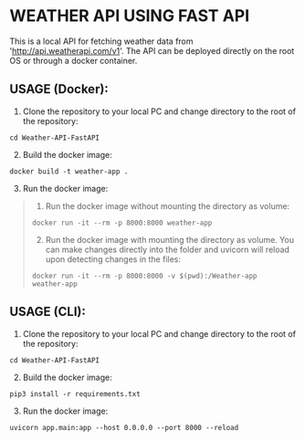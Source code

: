 # WEATHER API USING FAST API

This is a local API for fetching weather data from 'http://api.weatherapi.com/v1'. The API can be deployed directly on the root OS or through a docker container. 

## USAGE (Docker):


1. Clone the repository to your local PC and change directory to the root of the repository:
```
cd Weather-API-FastAPI 
```
2. Build the docker image:
```
docker build -t weather-app .
```
3. Run the docker image:
>1. Run the docker image without mounting the directory as volume:
>```
>docker run -it --rm -p 8000:8000 weather-app
>```
>2. Run the docker image with mounting the directory as volume. You can make changes directly into the folder and uvicorn will reload upon detecting changes in the files:
>```
>docker run -it --rm -p 8000:8000 -v $(pwd):/Weather-app  weather-app
>```


## USAGE (CLI):


1. Clone the repository to your local PC and change directory to the root of the repository:
```
cd Weather-API-FastAPI 
```
2. Build the docker image:
```
pip3 install -r requirements.txt
```
3. Run the docker image:
```
uvicorn app.main:app --host 0.0.0.0 --port 8000 --reload
```